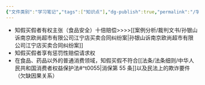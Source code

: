 ```yaml
---
{"文件类别":"学习笔记","tags":["知识点"],"dg-publish":true,"permalink":"/学习笔记/知识点cheese/知假买假/","dgPassFrontmatter":true}
---
```


- 知假买假者有权主张（食品安全）十倍赔偿>>>>[[案例分析/裁判文书/孙银山诉南京欧尚超市有限公司江宁店买卖合同纠纷案\|孙银山诉南京欧尚超市有限公司江宁店买卖合同纠纷案]]
- 知假买假者享有惩罚性赔偿请求权
- 在食品、药品以外的普通消费领域，知假买假不符合[[法条/法条细则/中华人民共和国消费者权益保护法#^t0055\|消保第 55 条]]以及民法上的欺诈要件（欠缺因果关系）